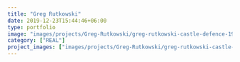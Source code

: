 ```yaml
---
title: "Greg Rutkowski"
date: 2019-12-23T15:44:46+06:00
type: portfolio
image: "images/projects/Greg-Rutkowski/greg-rutkowski-castle-defence-1920.jpg"
category: ["REAL"]
project_images: ["images/projects/Greg-Rutkowski/greg-rutkowski-castle-defence-1920.jpg"]
---
```

